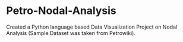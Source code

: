 # Petro-Nodal-Analysis
Created a Python language based Data Visualization Project on Nodal Analysis (Sample Dataset was taken from Petrowiki).
